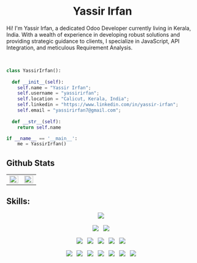<h1 align="center">
  <b>Yassir Irfan</b>
</h1>

Hi! I'm Yassir Irfan, a dedicated Odoo Developer currently living in Kerala, India. With a wealth of experience in developing robust solutions and providing strategic guidance to clients, I specialize in JavaScript, API Integration, and meticulous Requirement Analysis. 

<br>

```python
class YassirIrfan():
    
  def __init__(self):
    self.name = "Yassir Irfan";
    self.username = "yassirirfan";
    self.location = "Calicut, Kerala, India";
    self.linkedin = "https://www.linkedin.com/in/yassir-irfan";
    self.email = "yassirirfan7@gmail.com";
  
  def __str__(self):
    return self.name

if __name__ == '__main__':
    me = YassirIrfan()
```
## Github Stats  
<table><tr><td valign="top" width="50%">

<img src="https://github-readme-stats.vercel.app/api?username=yassirirfan&custom_title=Stats&show_icons=true&count_private=true&hide_border=true&theme=radical" align="left" style="width: 100%" />

</td><td valign="top" width="50%">

<img src="https://streak-stats.demolab.com/?user=yassirirfan&theme=radical&hide_border=true" align="left" style="width: 100%" />

</td></tr></table>

## Skills:
<p align="center">
      <a href="#"><img src="https://img.shields.io/badge/Odoo-purple?style=for-the-badge&logo=odoo&logoColor=white"></a>&nbsp;&nbsp;
</p>

<p align="center">
    <a href="#"><img src="https://img.shields.io/badge/python%20-%2314354C.svg?&style=for-the-badge&logo=python&logoColor=white"></a>&nbsp;&nbsp;
    <a href="#"><img src="https://img.shields.io/badge/JavaScript-F7DF1E?style=for-the-badge&logo=javascript&logoColor=white&labelColor=101010"></a>&nbsp;&nbsp;</br>
</p>
<p align="center">
    <a href="#"><img src="https://img.shields.io/badge/Node.JS-339933?style=for-the-badge&logo=node.js&logoColor=white&labelColor=101010"></a>&nbsp;&nbsp;
    <a href="#"><img src="https://img.shields.io/badge/css3%20-%231572B6.svg?&style=for-the-badge&logo=css3&logoColor=white&labelColor=101010"></a>&nbsp;&nbsp;
    <a href="#"><img src="https://img.shields.io/badge/MongoDB-47A248?style=for-the-badge&logo=mongodb&logoColor=white&labelColor=101010"></a>&nbsp;&nbsp;
    <a href="#"><img src="https://img.shields.io/badge/MySQL-4479A1?style=for-the-badge&logo=mysql&logoColor=white&labelColor=101010"></a>&nbsp;&nbsp;
    <a href="#"><img src="https://img.shields.io/badge/nodejs%20-%23DD0031.svg?&style=for-the-badge&logo=nodejs&logoColor=white&labelColor=101010"></a>&nbsp;&nbsp;

</p>
<p align="center">
    <a href="#"><img src="https://img.shields.io/badge/AWS-232F3E?style=for-the-badge&logo=amazonaws&logoColor=white"></a>&nbsp;&nbsp;
    <a href="#"><img src="https://img.shields.io/badge/bootstrap%20-%23563D7C.svg?&style=for-the-badge&logo=bootstrap&logoColor=white&labelColor=101010"></a>&nbsp;&nbsp;
    <a href="#"><img src="https://img.shields.io/badge/PostgreSQL-336791?style=for-the-badge&logo=postgresql&logoColor=white"></a>&nbsp;&nbsp;
    <a href="#"><img src="https://img.shields.io/badge/react%20-%2320232a.svg?&style=for-the-badge&logo=react&logoColor=%2361DAFB&labelColor=101010"></a>&nbsp;&nbsp;
    <a href="#"><img src="https://img.shields.io/badge/express.js%20-%23404d59.svg?&style=for-the-badge&labelColor=101010"></a>&nbsp;&nbsp;
    <a href="#"><img src="https://img.shields.io/badge/git%20-%23F05033.svg?&style=for-the-badge&logo=git&logoColor=white&labelColor=101010"></a>&nbsp;&nbsp;
    <a href="#"><img src="https://img.shields.io/badge/github%20-%23121011.svg?&style=for-the-badge&logo=github&logoColor=white&labelColor=101010"></a>&nbsp;&nbsp;
</p>
